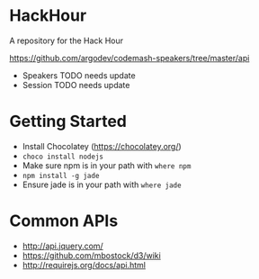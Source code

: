 HackHour
========

A repository for the Hack Hour

https://github.com/argodev/codemash-speakers/tree/master/api

* Speakers TODO needs update
* Session TODO needs update

Getting Started
===============

* Install Chocolatey (https://chocolatey.org/)
* `choco install nodejs`
* Make sure npm is in your path with `where npm`
* `npm install -g jade`
* Ensure jade is in your path with `where jade`

Common APIs
===========

* http://api.jquery.com/
* https://github.com/mbostock/d3/wiki
* http://requirejs.org/docs/api.html


